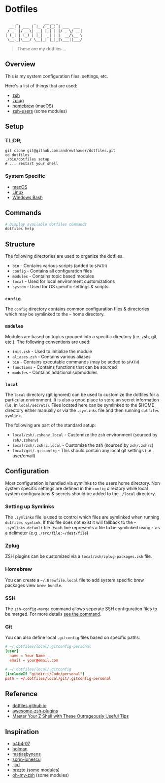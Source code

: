 # Dotfiles

```
     _       _    __ _ _
  __| | ___ | |_ / _(_) | ___  ___
 / _` |/ _ \| __| |_| | |/ _ \/ __|
| (_| | (_) | |_|  _| | |  __/\__ \
 \__,_|\___/ \__|_| |_|_|\___||___/
```

> These are my dotfiles ...

## Overview

This is my system configuration files, settings, etc.

Here's a list of things that are used:

* [zsh](https://github.com/zsh-users/zsh)
* [zplug](https://github.com/zplug/zplug)
* [homebrew](https://github.com/homebrew/homebrew) (macOS)
* [zsh-users](https://github.com/zsh-users) (some modules)

## Setup

### TL;DR;

```shell
git clone git@github.com:andrewthauer/dotfiles.git
cd dotfiles
./bin/dotfiles setup
# ... restart your shell
```

### System Specific

* [macOS](system/macos/README.md)
* [Linux](system/linux/README.md)
* [Windows Bash](system/windows/README.md)

## Commands

```sh
# Display available dotfiles commands
dotfiles help
```

## Structure

The following directories are used to organize the dotfiles.

- `bin` - Contains various scripts (added to `$PATH`)
- `config` - Contains all configuration files
- `modules` - Contains topic based modules
- `local` - Used for local environment customizations
- `system` - Used for OS specific settings & scripts

### `config`

The `config` directory contains common configuration files & directories which may be symlinked to the `~` home directory.

### `modules`

Modules are based on topics grouped into a specific directory (i.e. zsh, git, etc.). The following conventions are used:

- `init.zsh` - Used to initialize the module
- `aliases.zsh` - Contains various aliases
- `bin` - Contains executable commands (may be added to `$PATH`)
- `functions` - Contains functions that can be sourced
- `modules` - Contains additional submodules

### `local`

The `local` directory (git ignored) can be used to customize the dotfiles for a particular environment. It is also a good place to store an secret information (i.e. in `local/secrets`). Files located here can be symlinked to the $HOME directory either manually or via the `.symlinks` file and then running `dotfiles symlink`.

The following are part of the standard setup:

- `local/zsh/.zshenv.local` - Customize the zsh environment (sourced by `zsh/.zshenv`)
- `local/zsh/.zshrc.local` - Customize the zsh (sourced by `zsh/.zshrc`)
- `local/git/.gitconfig` - This should contain any local git settings (i.e. user/email)

## Configuration

Most configuration is handled via symlinks to the users home directory. Non system specific settings are defined in the `config` directory while local system  configurations & secrets should be added to the `./local` directory.

### Setting up Symlinks

The `.symlinks` file is used to control which files are symlinked when running `dotfiles symlink`. If this file does not exist it will fallback to the - `.symlinks.default` file. Each line represents a file to be symlinked using `:` as a delimeter (e.g `./src/file:~/dest/file`)

### Zplug

ZSH plugins can be customized via a `local/zsh/zplug-packages.zsh` file.

### Homebrew

You can create a `~/.Brewfile.local` file to add system specific brew packages view `brew bundle`.

### SSH

The `ssh-config-merge` command allows seperate SSH configuration files to be merged. For more
details [see the command](./bin/ssh-config-merge).

### Git

You can also define local `.gitconfig` files based on specific paths:

```conf
# ~/.dotfiles/local/.gitconfig-personal
[user]
  name = Your Name
  email = your@email.com
```

```conf
# ~/.dotfiles/local/.gitconfig
[includeIf "gitdir:~/Code/personal"]
path = ~/.dotfiles/local/git/.gitconfig-personal
```

## Reference

- [dotfiles.github.io](https://dotfiles.github.io/)
- [awesome-zsh-plugins](https://github.com/unixorn/awesome-zsh-plugins)
- [Master Your Z Shell with These Outrageously Useful Tips](http://reasoniamhere.com/2014/01/11/outrageously-useful-tips-to-master-your-z-shell/)

## Inspiration

- [b4b4r07](https://github.com/b4b4r07)
- [holman](https://github.com/holman/dotfiles)
- [matiasbynens](https://github.com/mathiasbynens/dotfiles)
- [sorin-ionescu](https://github.com/sorin-ionescu/dotfiles)
- [ijcd](https://github.com/ijcd/dotfiles)
- [prezto](https://github.com/sorin-ionescu/prezto) (some modules)
- [oh-my-zsh](https://github.com/robbyrussell/oh-my-zsh) (some modules)
